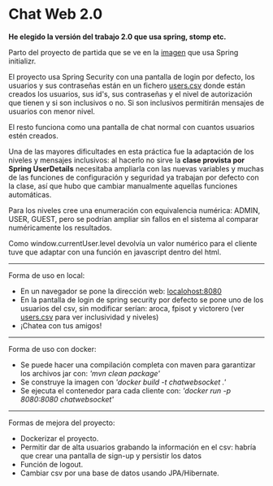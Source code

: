 # Chat Web 2.0

**He elegido la versión del trabajo 2.0 que usa spring, stomp etc.**

Parto del proyecto de partida que se ve en la [imagen](../proyecto%20base%20websocket.png) que usa Spring initializr.

El proyecto usa Spring Security con una pantalla de login por defecto, los usuarios y sus contraseñas están en un fichero [users.csv](./src/main/resources/users.csv) donde están creados los usuarios, sus id's, sus contraseñas y el nivel de autorización que tienen y si son inclusivos o no.
Si son inclusivos permitirán mensajes de usuarios con menor nivel.<p>
El resto funciona como una pantalla de chat normal con cuantos usuarios estén creados.<p>
Una de las mayores dificultades en esta práctica fue la adaptación de los niveles y mensajes inclusivos: 
al hacerlo no sirve la **clase provista por Spring UserDetails** necesitaba ampliarla con las nuevas variables y
muchas de las funciones de configuración y seguridad ya trabajan por defecto con la clase, así que hubo que cambiar manualmente
aquellas funciones automáticas.<p>
Para los niveles cree una enumeración con equivalencia numérica: ADMIN, USER, GUEST, pero se podrían ampliar sin fallos en el sistema
al comparar numéricamente los resultados.<p>
Como window.currentUser.level devolvía un valor numérico para el cliente tuve que adaptar con una función en javascript dentro del html.

--------
Forma de uso en local:<p>
- En un navegador se pone la dirección web: [localohost:8080](localhost/8080)
- En la pantalla de login de spring security por defecto se pone uno de los usuarios del csv, sin modificar serían:
  aroca, fpisot y victorero (ver [users.csv](./src/main/resources/users.csv) para ver inclusividad y niveles)
- ¡Chatea con tus amigos!
--------
Forma de uso con docker:<p>
- Se puede hacer una compilación completa con maven para garantizar los archivos jar con: *'mvn clean package'*
- Se construye la imagen con *'docker build -t chatwebsocket .'*
- Se ejecuta el contenedor para cada cliente con: *'docker run -p 8080:8080 chatwebsocket'*
----------
Formas de mejora del proyecto:
- Dockerizar el proyecto.
- Permitir dar de alta usuarios grabando la información en el csv: habría que crear una pantalla de sign-up y persistir los datos
- Función de logout.
- Cambiar csv por una base de datos usando JPA/Hibernate.
